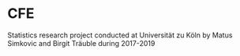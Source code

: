 # CFE
Statistics research project conducted at Universität zu Köln by Matus Simkovic and Birgit Träuble during 2017-2019 
